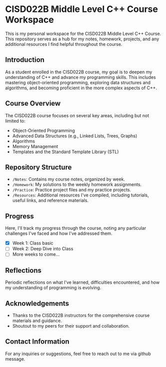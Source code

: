 # CISD022B Middle Level C++ Course Workspace

This is my personal workspace for the CISD022B Middle Level C++ Course. 
This repository serves as a hub for my notes, homework, projects, and any additional resources I find helpful throughout the course.

## Introduction

As a student enrolled in the CISD022B course, my goal is to deepen my understanding of C++ and advance my programming skills. 
This includes mastering object-oriented programming, exploring data structures and algorithms, and becoming proficient in the more complex aspects of C++.

## Course Overview

The CISD022B course focuses on several key areas, including but not limited to:
- Object-Oriented Programming
- Advanced Data Structures (e.g., Linked Lists, Trees, Graphs)
- Algorithms
- Memory Management
- Templates and the Standard Template Library (STL)

## Repository Structure

- `/Notes`: Contains my course notes, organized by week.
- `/Homework`: My solutions to the weekly homework assignments.
- `/Practice`: Practice project files and my practice projects.
- `/Resources`: Additional resources I've compiled, including tutorials, useful links, and reference materials.

## Progress

Here, I'll track my progress through the course, noting any particular challenges I've faced and how I've addressed them.

- [x] Week 1: Class basic
- [ ] Week 2: Deep Dive into Class
- [ ] More weeks to come...

## Reflections

Periodic reflections on what I've learned, difficulties encountered, and how my understanding of programming is evolving.


## Acknowledgements

- Thanks to the CISD022B instructors for the comprehensive course materials and guidance.
- Shoutout to my peers for their support and collaboration.

## Contact Information

For any inquiries or suggestions, feel free to reach out to me via github message.
